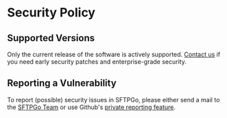 # Security Policy

## Supported Versions

Only the current release of the software is actively supported.
[Contact us](mailto:support@sftpgo.com) if you need early security patches and enterprise-grade security.

## Reporting a Vulnerability

To report (possible) security issues in SFTPGo, please either send a mail to the [SFTPGo Team](mailto:support@sftpgo.com) or use Github's [private reporting feature](https://github.com/drakkan/sftpgo/security/advisories/new).
